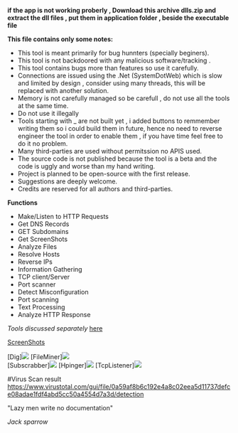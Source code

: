  


**if the app is not working proberly , Download this archive dlls.zip  and extract the dll files , put them in application folder , beside the executable file**

**This file contains only some notes:** 

- This tool is meant primarily for bug hunnters (specially beginers).
- This tool is not backdoored with any malicious software/tracking .
- This tool contains bugs more than features so use it carefully.
- Connections are issued using  the .Net (SystemDotWeb) which is  slow and limited by design , consider using many threads, this will be replaced with another solution.
- Memory is not carefully managed so be carefull , do not use all the tools at the same time.
- Do not use it illegally 
- Tools starting with _ are not built yet , i added buttons to remmember writing them so i could build them in  future, hence no need to reverse engineer the tool in order to enable them , if you have time feel free to do it no problem.
- Many third-parties are used without permitssion no APIS used.
- The source code is not published because the tool is a beta and the code is uggly and worse than my hand writing.
- Project is planned to be open-source with the first release.
- Suggestions are deeply welcome. 
- Credits are reserved for all authors and third-parties.




**Functions**
- Make/Listen to HTTP Requests
- Get DNS Records
- GET Subdomains
- Get ScreenShots
- Analyze Files
- Resolve Hosts
- Reverse IPs
- Information Gathering
- TCP client/Server
- Port scanner
- Detect Misconfiguration 
- Port scanning
- Text Processing
- Analyze HTTP Response



*Tools discussed separately* [here](https://github.com/YasserGersy/cazador_unr/tree/master/doc) 

 <a href="/imgs" >ScreenShots </a>



[Dig]<img src="https://github.com/YasserGersy/cazador_unr/raw/master/imgs/Dig0.png"/>
[FileMiner]<img src="https://github.com/YasserGersy/cazador_unr/raw/master/imgs/FIleMiner.png"/>  
[Subscrabber]<img src="https://raw.githubusercontent.com/YasserGersy/cazador_unr/master/imgs/Subscrabber.png" />
[Hpinger]<img src="https://github.com/YasserGersy/cazador_unr/blob/master/imgs/pinger0.png?raw=true" />
[TcpListener]<img src="https://github.com/YasserGersy/cazador_unr/blob/master/imgs/tcplistener3.png"/>  



#Virus Scan result
https://www.virustotal.com/gui/file/0a59af8b6c192e4a8c02eea5d11737defce08adae1fdf4abd5cc50a4554d7a3d/detection

"Lazy men write no documentation"

*Jack sparrow*
